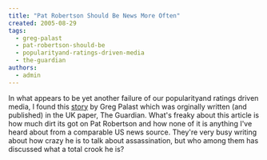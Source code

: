 ```yaml
---
title: "Pat Robertson Should Be News More Often"
created: 2005-08-29
tags: 
  - greg-palast
  - pat-robertson-should-be
  - popularityand-ratings-driven-media
  - the-guardian
authors: 
  - admin
---
```


In what appears to be yet another failure of our popularityand ratings driven media, I found this [story](http://www.gregpalast.com/detail.cfm?artid=49&row=1) by Greg Palast which was orginally written (and published) in the UK paper, The Guardian. What's freaky about this article is how much dirt its got on Pat Robertson and how none of it is anything I've heard about from a comparable US news source. They're very busy writing about how crazy he is to talk about assassination, but who among them has discussed what a total crook he is?
